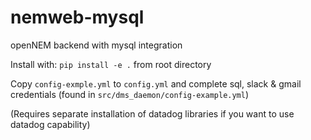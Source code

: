 # nemweb-mysql
openNEM backend with mysql integration

Install with: 
`pip install -e .` from root directory

Copy `config-exmple.yml` to `config.yml` and complete sql, slack & gmail credentials (found in `src/dms_daemon/config-example.yml`)

(Requires separate installation of datadog libraries if you want to use datadog capability)
